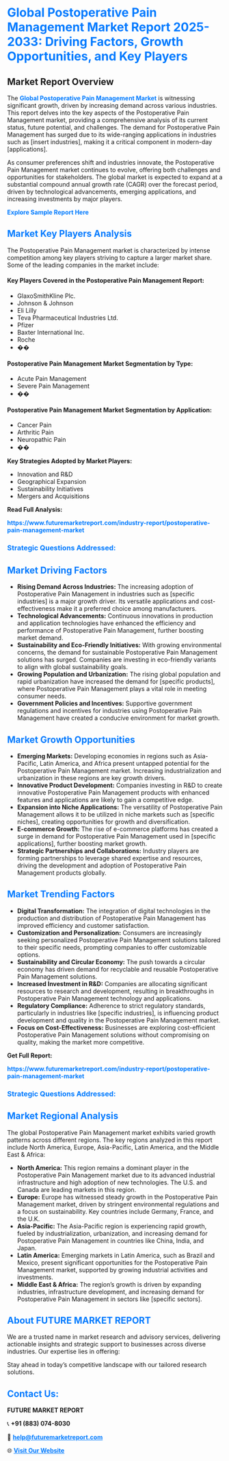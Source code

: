 <h1 style="color: #007BFF;">Global Postoperative Pain Management Market Report 2025-2033: Driving Factors, Growth Opportunities, and Key Players</h1>

<section id="overview">
<h2>Market Report Overview</h2>
<p>The <a href="https://www.futuremarketreport.com/industry-report/postoperative-pain-management-market" style="color: #007BFF; text-decoration: none;"><strong>Global Postoperative Pain Management Market</strong></a> is witnessing significant growth, driven by increasing demand across various industries. This report delves into the key aspects of the Postoperative Pain Management market, providing a comprehensive analysis of its current status, future potential, and challenges. The demand for Postoperative Pain Management has surged due to its wide-ranging applications in industries such as [insert industries], making it a critical component in modern-day [applications].</p>
<p>As consumer preferences shift and industries innovate, the Postoperative Pain Management market continues to evolve, offering both challenges and opportunities for stakeholders. The global market is expected to expand at a substantial compound annual growth rate (CAGR) over the forecast period, driven by technological advancements, emerging applications, and increasing investments by major players.</p>
</section>

<section id="overview">
<p><a href="https://www.futuremarketreport.com/request-sample/reportId=118418" style="color: #007BFF; text-decoration: none;"><strong>Explore Sample Report Here</strong></a></p>
</section>

<section id="key-players">
<h2 style="color: #007BFF;">Market Key Players Analysis</h2>
<p>The Postoperative Pain Management market is characterized by intense competition among key players striving to capture a larger market share. Some of the leading companies in the market include:</p>
<h4>Key Players Covered in the Postoperative Pain Management Report:</h4>
<ul><li>GlaxoSmithKline Plc.</li><li>Johnson &amp; Johnson</li><li>Eli Lilly</li><li>Teva Pharmaceutical Industries Ltd.</li><li>Pfizer</li><li>Baxter International Inc.</li><li>Roche</li><li>��</li></ul>
<h4>Postoperative Pain Management Market Segmentation by Type:</h4>
<ul><li>Acute Pain Management</li><li>Severe Pain Management</li><li>��</li></ul>

<h4>Postoperative Pain Management Market Segmentation by Application:</h4>
<ul><li>Cancer Pain</li><li>Arthritic Pain</li><li>Neuropathic Pain</li><li>��</li></ul>
<p><strong>Key Strategies Adopted by Market Players:</strong></p>
<ul>
<li>Innovation and R&D</li>
<li>Geographical Expansion</li>
<li>Sustainability Initiatives</li>
<li>Mergers and Acquisitions</li>
</ul>
</section>

<section>
<p><strong>Read Full Analysis: </strong></p><a href="https://www.futuremarketreport.com/industry-report/postoperative-pain-management-market" style="color: #007BFF; text-decoration: none;"><strong>https://www.futuremarketreport.com/industry-report/postoperative-pain-management-market</strong></a>
<h3 style="color: #007BFF;">Strategic Questions Addressed:</h3>
</section>

<section id="driving-factors">
<h2 style="color: #007BFF;">Market Driving Factors</h2>
<ul>
<li><strong>Rising Demand Across Industries:</strong> The increasing adoption of Postoperative Pain Management in industries such as [specific industries] is a major growth driver. Its versatile applications and cost-effectiveness make it a preferred choice among manufacturers.</li>
<li><strong>Technological Advancements:</strong> Continuous innovations in production and application technologies have enhanced the efficiency and performance of Postoperative Pain Management, further boosting market demand.</li>
<li><strong>Sustainability and Eco-Friendly Initiatives:</strong> With growing environmental concerns, the demand for sustainable Postoperative Pain Management solutions has surged. Companies are investing in eco-friendly variants to align with global sustainability goals.</li>
<li><strong>Growing Population and Urbanization:</strong> The rising global population and rapid urbanization have increased the demand for [specific products], where Postoperative Pain Management plays a vital role in meeting consumer needs.</li>
<li><strong>Government Policies and Incentives:</strong> Supportive government regulations and incentives for industries using Postoperative Pain Management have created a conducive environment for market growth.</li>
</ul>
</section>

<section id="growth-opportunities">
<h2 style="color: #007BFF;">Market Growth Opportunities</h2>
<ul>
<li><strong>Emerging Markets:</strong> Developing economies in regions such as Asia-Pacific, Latin America, and Africa present untapped potential for the Postoperative Pain Management market. Increasing industrialization and urbanization in these regions are key growth drivers.</li>
<li><strong>Innovative Product Development:</strong> Companies investing in R&D to create innovative Postoperative Pain Management products with enhanced features and applications are likely to gain a competitive edge.</li>
<li><strong>Expansion into Niche Applications:</strong> The versatility of Postoperative Pain Management allows it to be utilized in niche markets such as [specific niches], creating opportunities for growth and diversification.</li>
<li><strong>E-commerce Growth:</strong> The rise of e-commerce platforms has created a surge in demand for Postoperative Pain Management used in [specific applications], further boosting market growth.</li>
<li><strong>Strategic Partnerships and Collaborations:</strong> Industry players are forming partnerships to leverage shared expertise and resources, driving the development and adoption of Postoperative Pain Management products globally.</li>
</ul>
</section>

<section id="trending-factors">
<h2 style="color: #007BFF;">Market Trending Factors</h2>
<ul>
<li><strong>Digital Transformation:</strong> The integration of digital technologies in the production and distribution of Postoperative Pain Management has improved efficiency and customer satisfaction.</li>
<li><strong>Customization and Personalization:</strong> Consumers are increasingly seeking personalized Postoperative Pain Management solutions tailored to their specific needs, prompting companies to offer customizable options.</li>
<li><strong>Sustainability and Circular Economy:</strong> The push towards a circular economy has driven demand for recyclable and reusable Postoperative Pain Management solutions.</li>
<li><strong>Increased Investment in R&D:</strong> Companies are allocating significant resources to research and development, resulting in breakthroughs in Postoperative Pain Management technology and applications.</li>
<li><strong>Regulatory Compliance:</strong> Adherence to strict regulatory standards, particularly in industries like [specific industries], is influencing product development and quality in the Postoperative Pain Management market.</li>
<li><strong>Focus on Cost-Effectiveness:</strong> Businesses are exploring cost-efficient Postoperative Pain Management solutions without compromising on quality, making the market more competitive.</li>
</ul>
</section>

<section>
<p><strong>Get Full Report: </strong></p><a href="https://www.futuremarketreport.com/industry-report/postoperative-pain-management-market" style="color: #007BFF; text-decoration: none;"><strong>https://www.futuremarketreport.com/industry-report/postoperative-pain-management-market</strong></a>
<h3 style="color: #007BFF;">Strategic Questions Addressed:</h3>
</section>


<section id="regional-analysis">
<h2 style="color: #007BFF;">Market Regional Analysis</h2>
<p>The global Postoperative Pain Management market exhibits varied growth patterns across different regions. The key regions analyzed in this report include North America, Europe, Asia-Pacific, Latin America, and the Middle East & Africa:</p>
<ul>
<li><strong>North America:</strong> This region remains a dominant player in the Postoperative Pain Management market due to its advanced industrial infrastructure and high adoption of new technologies. The U.S. and Canada are leading markets in this region.</li>
<li><strong>Europe:</strong> Europe has witnessed steady growth in the Postoperative Pain Management market, driven by stringent environmental regulations and a focus on sustainability. Key countries include Germany, France, and the U.K.</li>
<li><strong>Asia-Pacific:</strong> The Asia-Pacific region is experiencing rapid growth, fueled by industrialization, urbanization, and increasing demand for Postoperative Pain Management in countries like China, India, and Japan.</li>
<li><strong>Latin America:</strong> Emerging markets in Latin America, such as Brazil and Mexico, present significant opportunities for the Postoperative Pain Management market, supported by growing industrial activities and investments.</li>
<li><strong>Middle East & Africa:</strong> The region’s growth is driven by expanding industries, infrastructure development, and increasing demand for Postoperative Pain Management in sectors like [specific sectors].</li>
</ul>
</section>

<footer>
<h2 style="color: #007BFF;">About FUTURE MARKET REPORT</h2>
<p>We are a trusted name in market research and advisory services, delivering actionable insights and strategic support to businesses across diverse industries. Our expertise lies in offering:</p>

<p>Stay ahead in today’s competitive landscape with our tailored research solutions.</p>

<h2 style="color: #007BFF;">Contact Us:</h2>
<p><strong>FUTURE MARKET REPORT</strong></p>
<p>📞 <strong>+91 (883) 074-8030</strong></p>
<p>📧 <strong><a href="mailto:help@futuremarketreport.com" style="color: #007BFF;">help@futuremarketreport.com</a></strong></p>
<p>🌐 <strong><a href="https://www.futuremarketreport.com/" style="color: #007BFF;">Visit Our Website</a></strong></p>
</footer>